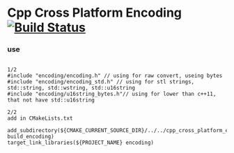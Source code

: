 
# Cpp Cross Platform Encoding [![Build Status](https://travis-ci.org/fooofei/cpp_cross_platform_encoding.svg?branch=master)](https://travis-ci.org/fooofei/cpp_cross_platform_encoding)

### use

```

1/2 
#include "encoding/encoding.h" // using for raw convert, useing bytes
#include "encoding/encoding_std.h" // using for stl strings, std::string, std::wstring, std::u16string
#include "encoding/u16string_bytes.h"// using for lower than c++11, that not have std::u16string

2/2
add in CMakeLists.txt

add_subdirectory(${CMAKE_CURRENT_SOURCE_DIR}/../../cpp_cross_platform_encoding  build_encoding)
target_link_libraries(${PROJECT_NAME} encoding)

```